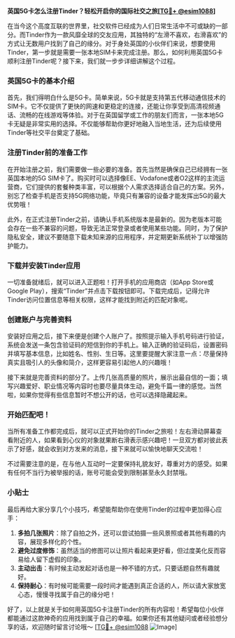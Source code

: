**英国5G卡怎么注册Tinder？轻松开启你的国际社交之旅[[TG💪+ @esim1088](https://t.me/s/esim1088)]**

在当今这个高度互联的世界里，社交软件已经成为人们日常生活中不可或缺的一部分。而Tinder作为一款风靡全球的交友应用，其独特的“左滑不喜欢，右滑喜欢”的方式让无数用户找到了自己的缘分。对于身处英国的小伙伴们来说，想要使用Tinder，第一步就是需要一张本地SIM卡来完成注册。那么，如何利用英国5G卡顺利注册Tinder呢？接下来，我们就一步步详细讲解这个过程。

### 英国5G卡的基本介绍

首先，我们得明白什么是5G卡。简单来说，5G卡就是支持第五代移动通信技术的SIM卡。它不仅提供了更快的网速和更稳定的连接，还能让你享受到高清视频通话、流畅的在线游戏等体验。对于在英国留学或工作的朋友们而言，一张本地5G卡无疑是非常实用的选择。不仅能够帮助你更好地融入当地生活，还为后续使用Tinder等社交平台奠定了基础。

### 注册Tinder前的准备工作

在开始注册之前，我们需要做一些必要的准备。首先当然是确保自己已经拥有一张英国本地的5G SIM卡了。购买时可以选择像EE、Vodafone或者O2这样的主流运营商，它们提供的套餐种类丰富，可以根据个人需求选择适合自己的方案。另外，别忘了检查手机是否支持5G网络功能，毕竟只有兼容的设备才能发挥出5G的最大优势哦！

此外，在正式注册Tinder之前，请确认手机系统版本是最新的。因为老版本可能会存在一些不兼容的问题，导致无法正常登录或者使用某些功能。同时，为了保护隐私安全，建议不要随意下载未知来源的应用程序，并定期更新系统补丁以增强防护能力。

### 下载并安装Tinder应用

一切准备就绪后，就可以进入正题啦！打开手机的应用商店（如App Store或Google Play），搜索“Tinder”并点击下载按钮即可。下载完成后，记得允许Tinder访问位置信息等相关权限，这样才能找到附近的匹配对象呢。

### 创建账户与完善资料

安装好应用之后，接下来便是创建个人账户了。按照提示输入手机号码进行验证，系统会发送一条包含验证码的短信到你的手机上。输入正确的验证码后，设置密码并填写基本信息，比如姓名、性别、生日等。这里要提醒大家注意一点：尽量保持真实且吸引人的头像和简介，这样更容易引起他人的兴趣哦！

接下来就是完善资料的部分了。上传几张高质量的照片，展示出最自信的一面；填写兴趣爱好、职业情况等内容时也要尽量具体生动，避免千篇一律的感觉。当然啦，如果你觉得有些信息暂时不想公开的话，也可以选择隐藏起来。

### 开始匹配吧！

当所有准备工作都完成后，就可以正式开始你的Tinder之旅啦！左右滑动屏幕查看附近的人，如果看到心仪的对象就果断右滑表示感兴趣吧！一旦双方都对彼此表示了好感，就会收到对方发来的消息，接下来就可以愉快地聊天交流啦！

不过需要注意的是，在与他人互动时一定要保持礼貌友好，尊重对方的感受。如果有任何不当行为被举报的话，账号可能会受到限制甚至永久封禁哦。

### 小贴士

最后再给大家分享几个小技巧，希望能帮助你在使用Tinder的过程中更加得心应手：

1. **多拍几张照片**：除了自拍之外，还可以尝试拍摄一些风景照或者其他有趣的内容，展现多样化的个性。
2. **避免过度修饰**：虽然适当的修图可以让照片看起来更好看，但过度美化反而容易给人留下虚假的印象。
3. **主动出击**：有时候主动发起对话也是一种不错的方式，只要话题自然有趣就好。
4. **保持耐心**：有时候可能需要一段时间才能遇到真正合适的人，所以请大家放宽心态，慢慢寻找属于自己的缘分吧！

好了，以上就是关于如何用英国5G卡注册Tinder的所有内容啦！希望每位小伙伴都能通过这款神奇的应用找到属于自己的幸福。如果你还有其他疑问或者经验想分享的话，欢迎随时留言讨论哦～ [[TG💪+ @esim1088](https://t.me/s/esim1088) ![Image](https://i.postimg.cc/4NQfJmqS/Snipaste-2025-05-13-00-14-12.png)]
